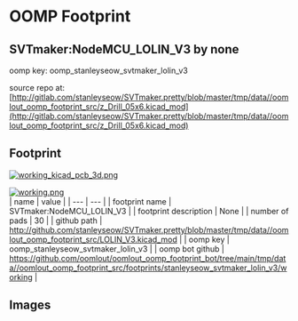 # OOMP Footprint  
## SVTmaker:NodeMCU_LOLIN_V3  by none  
  
oomp key: oomp_stanleyseow_svtmaker_lolin_v3  
  
source repo at: [http://gitlab.com/stanleyseow/SVTmaker.pretty/blob/master/tmp/data//oomlout_oomp_footprint_src/z_Drill_05x6.kicad_mod](http://gitlab.com/stanleyseow/SVTmaker.pretty/blob/master/tmp/data//oomlout_oomp_footprint_src/z_Drill_05x6.kicad_mod)  
## Footprint  
  
[![working_kicad_pcb_3d.png](working_kicad_pcb_3d_600.png)](working_kicad_pcb_3d.png)  
  
[![working.png](working_600.png)](working.png)  
| name | value | 
| --- | --- | 
| footprint name | SVTmaker:NodeMCU_LOLIN_V3 | 
| footprint description | None | 
| number of pads | 30 | 
| github path | http://github.com/stanleyseow/SVTmaker.pretty/blob/master/tmp/data//oomlout_oomp_footprint_src/LOLIN_V3.kicad_mod | 
| oomp key | oomp_stanleyseow_svtmaker_lolin_v3 | 
| oomp bot github | https://github.com/oomlout/oomlout_oomp_footprint_bot/tree/main/tmp/data//oomlout_oomp_footprint_src/footprints/stanleyseow_svtmaker_lolin_v3/working | 
## Images  
